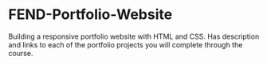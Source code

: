 # FEND-Portfolio-Website
Building a responsive portfolio website with HTML and CSS. Has description and links to each of the portfolio projects you will complete through the course.
